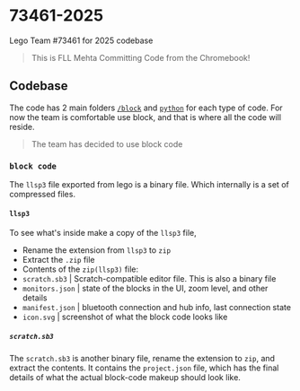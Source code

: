 # 73461-2025
Lego Team #73461 for 2025 codebase

> This is FLL Mehta Committing Code from the Chromebook!

## Codebase
The code has 2 main folders [`/block`](/block) and [`python`](/python) for each type of code. For now the team is comfortable use block, and that is where all the code will reside.

> The team has decided to use block code

### `block code` 
The `llsp3` file exported from lego is a binary file. Which internally is a set of compressed files. 

#### `llsp3`

To see what's inside make a copy of the `llsp3` file, 
 * Rename the extension from `llsp3` to `zip`
 * Extract the `.zip` file
 * Contents of the `zip(llsp3)` file: 
  * `scratch.sb3` | Scratch-compatible editor file. This is also a binary file
  * `monitors.json` | state of the blocks in the UI, zoom level, and other details
  * `manifest.json` | bluetooth connection and hub info, last connection state
  * `icon.svg` | screenshot of what the block code looks like

##### `scratch.sb3`
The `scratch.sb3` is another binary file, rename the extension to `zip`, and extract the contents. It contains the `project.json` file, which has the final details of what the actual block-code makeup should look like.